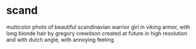 # scand
multicolor photo of beautiful scandinavian warrior girl in viking armor, with long blonde hair by gregory crewdson created at future in high resolution and with dutch angle, with annoying feeling
